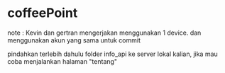 # coffeePoint
note : Kevin dan gertran mengerjakan menggunakan 1 device. dan menggunakan akun yang sama untuk commit

pindahkan terlebih dahulu folder info_api ke server lokal kalian, jika mau coba menjalankan halaman "tentang"
